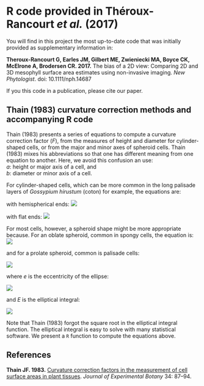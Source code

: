 # R code provided in Théroux-Rancourt _et al._ (2017)

You will find in this project the most up-to-date code that was initially provided as supplementary information in:

__Theroux-Rancourt G, Earles JM, Gilbert ME, Zwieniecki MA, Boyce CK, McElrone A, Brodersen CR. 2017.__ The bias of a 2D view: Comparing 2D and 3D mesophyll surface area estimates using non-invasive imaging. _New Phytologist_. doi: 10.1111/nph.14687

If you this code in a publication, please cite our paper.


## Thain (1983) curvature correction methods and accompanying R code

Thain (1983) presents a series of equations to compute a curvature correction factor (_F_), from the measures of height and diameter for cylinder-shaped cells, or from the major and minor axes of spheroid cells. Thain (1983) mixes his abbreviations so that one has different meaning from one equation to another. Here, we avoid this confusion an use:  
   _a_: height or major axis of a cell, and  
   _b_: diameter or minor axis of a cell.

For cylinder-shaped cells, which can be more common in the long palisade layers of _Gossypium hirustum_ (coton) for example, the equations are:

with hemispherical ends:
![](https://latex.codecogs.com/gif.latex?F&space;=&space;\frac{\pi}{2&space;&plus;&space;(\frac{\pi^2}{4}-2)(\frac{b}{a})}&space;=&space;\frac{\pi}{2&space;&plus;&space;0.467(\frac{b}{a})})

with flat ends:
![](https://latex.codecogs.com/gif.latex?F&space;=&space;\frac{\pi(2&space;&plus;&space;\frac{b}{a})}{4&space;&plus;&space;\pi(\frac{b}{a})})


For most cells, however, a spheroid shape might be more appropriate because. For an oblate spheroid, common in spongy cells, the equation is:  
![](https://latex.codecogs.com/gif.latex?F&space;=&space;(1&space;&plus;&space;\frac{b^2/a^2}{2e})&space;ln(\frac{1&plus;e}{1-e})&space;/&space;E)


and for a prolate spheroid, common is palisade cells:

![](https://latex.codecogs.com/gif.latex?F&space;=&space;(\frac{b}{a}&plus;\frac{sin^{-1}e}{e})/E)

where _e_ is the eccentricity of the ellipse:

![](https://latex.codecogs.com/gif.latex?e&space;=&space;\sqrt{1&space;-&space;b^2/a^2})

and _E_ is the elliptical integral:

![](https://latex.codecogs.com/gif.latex?E&space;=&space;\int_{0}^{\pi/2}\sqrt{1&space;-&space;(e^2&space;\times&space;sin^2\theta)}d\theta)



Note that Thain (1983) forgot the square root in the elliptical integral function. The elliptical integral is easy to solve with many statistical software. We present a `R` function to compute the equations above.


## References

__Thain JF. 1983.__ [Curvature correction factors in the measurement of cell surface areas in plant tissues](https://academic.oup.com/jxb/article-abstract/34/1/87/561221). _Journal of Experimental Botany_ 34: 87–94.